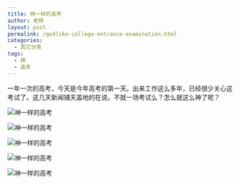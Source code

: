 ```yaml
---
title: 神一样的高考
author: 老杨
layout: post
permalink: /godlike-college-entrance-examination.html
categories:
  - 其它分类
tags:
  - 神
  - 高考
---
```

一年一次的高考，今天是今年高考的第一天。出来工作这么多年，已经很少关心这考试了。这几天新闻铺天盖地的在说。不就一场考试么？怎么就这么神了呢？  


  
![神一样的高考][1]

![神一样的高考][2]

![神一样的高考][3]

![神一样的高考][4]

![神一样的高考][5]

 [1]: http://cyhour.com/wp-content/uploads/2014/06/IMG_5474.png
 [2]: http://cyhour.com/wp-content/uploads/2014/06/IMG_5470.png
 [3]: http://cyhour.com/wp-content/uploads/2014/06/IMG_5471.png
 [4]: http://cyhour.com/wp-content/uploads/2014/06/IMG_5472.png
 [5]: http://cyhour.com/wp-content/uploads/2014/06/IMG_5473.png